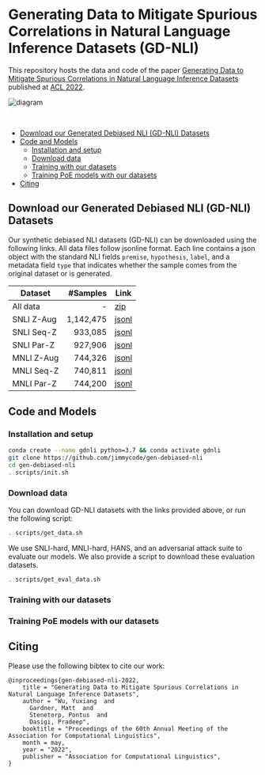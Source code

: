 # Generating Data to Mitigate Spurious Correlations in Natural Language Inference Datasets (GD-NLI)

This repository hosts the data and code of the
paper [Generating Data to Mitigate Spurious Correlations in Natural Language Inference Datasets](https://arxiv.org/abs/2203.12942)
published at [ACL 2022](https://www.2022.aclweb.org/).

![diagram](https://i.imgur.com/evRIqlo.png)

<br>

* [Download our Generated Debiased NLI (GD-NLI) Datasets](#download-our-generated-debiased-nli-gd-nli-datasets)
* [Code and Models](#code-and-models)
    * [Installation and setup](#installation-and-setup)
    * [Download data](#download-data)
    * [Training with our datasets](#training-with-our-datasets)
    * [Training PoE models with our datasets](#training-poe-models-with-our-datasets)
* [Citing](#citing)

## Download our Generated Debiased NLI (GD-NLI) Datasets

Our synthetic debiased NLI datasets (GD-NLI) can be downloaded using the following links. All data files follow jsonline format. Each line contains a json object with the standard NLI fields `premise`, `hypothesis`, `label`, and a metadata field `type` that indicates whether the sample comes from the original dataset or is generated.

| Dataset    |      #Samples | Link                                                                                                      |
| ---------- | ---------:| --------|
| All data   |         - | [zip](https://storage.googleapis.com/allennlp-public-data/gen-debiased-nli/gen-debiased-nli-datasets.zip) |
| SNLI Z-Aug | 1,142,475 | [jsonl](https://storage.googleapis.com/allennlp-public-data/gen-debiased-nli/snli_z-aug.jsonl)|
| SNLI Seq-Z |   933,085 | [jsonl](https://storage.googleapis.com/allennlp-public-data/gen-debiased-nli/snli_seq-z.jsonl)|
| SNLI Par-Z |   927,906 | [jsonl](https://storage.googleapis.com/allennlp-public-data/gen-debiased-nli/snli_par-z.jsonl)|
| MNLI Z-Aug |   744,326 | [jsonl](https://storage.googleapis.com/allennlp-public-data/gen-debiased-nli/mnli_z-aug.jsonl)|
| MNLI Seq-Z |   740,811 | [jsonl](https://storage.googleapis.com/allennlp-public-data/gen-debiased-nli/mnli_seq-z.jsonl)|
| MNLI Par-Z |   744,200 | [jsonl](https://storage.googleapis.com/allennlp-public-data/gen-debiased-nli/mnli_par-z.jsonl)|

## Code and Models

### Installation and setup

```bash
conda create --name gdnli python=3.7 && conda activate gdnli
git clone https://github.com/jimmycode/gen-debiased-nli
cd gen-debiased-nli
. scripts/init.sh
```

### Download data

You can download GD-NLI datasets with the links provided above, or run the following script:

```bash
. scripts/get_data.sh
```

We use SNLI-hard, MNLI-hard, HANS, and an adversarial attack suite to evaluate our models. We also provide a script to download these evaluation datasets.

```bash
. scripts/get_eval_data.sh
```

### Training with our datasets

### Training PoE models with our datasets


## Citing

Please use the following bibtex to cite our work:

```
@inproceedings{gen-debiased-nli-2022,
    title = "Generating Data to Mitigate Spurious Correlations in Natural Language Inference Datasets",
    author = "Wu, Yuxiang  and
      Gardner, Matt  and
      Stenetorp, Pontus  and
      Dasigi, Pradeep",
    booktitle = "Proceedings of the 60th Annual Meeting of the Association for Computational Linguistics",
    month = may,
    year = "2022",
    publisher = "Association for Computational Linguistics",
}
```

